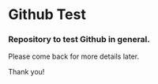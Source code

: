 # Github Test

### Repository to test Github in general.

Please come back for more details later.

Thank you!

